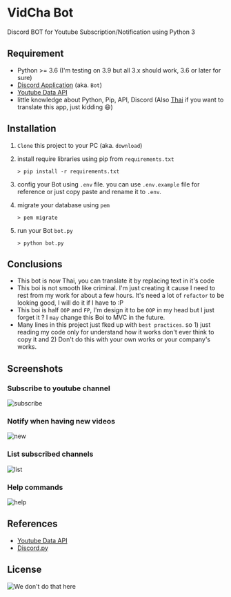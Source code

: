 # VidCha Bot
Discord BOT for Youtube Subscription/Notification using Python 3

## Requirement
- Python >= 3.6 (I'm testing on 3.9 but all 3.x should work, 3.6 or later for sure)
- [Discord Application](https://discord.com/developers) (aka. `Bot`)
- [Youtube Data API](https://developers.google.com/youtube/v3/)
- little knowledge about Python, Pip, API, Discord (Also [Thai](https://en.wikipedia.org/wiki/Thai_language) if you want to translate this app, just kidding :smile:)

## Installation
1. `Clone` this project to your PC (aka. `download`)
2. install require libraries using pip from `requirements.txt`
    ```
    > pip install -r requirements.txt
    ```
3. config your Bot using `.env` file. you can use `.env.example` file for reference or just copy paste and rename it to `.env`.
4. migrate your database using `pem`
    ```
    > pem migrate
    ```
5. run your Bot `bot.py`

    ```
    > python bot.py
    ```

## Conclusions
- This bot is now Thai, you can translate it by replacing text in it's code
- This boi is not smooth like criminal. I'm just creating it cause I need to rest from my work for about a few hours.
    It's need a lot of `refactor` to be looking good, I will do it if I have to :P
- This boi is half `OOP` and `FP`, I'm design it to be `OOP` in my head but I just forget it ? I `may` change this Boi to MVC in the future.
- Many lines in this project just fked up with `best practices`. so 1) just reading my code only for understand how it works don't ever think to copy it and 2) Don't do this with your own works or your company's works.

## Screenshots
### Subscribe to youtube channel ###
![subscribe](https://i.imgur.com/rkGIzdf.png)
### Notify when having new videos ###
![new](https://i.imgur.com/JIc6abt.png)
### List subscribed channels ###
![list](https://i.imgur.com/WWcS8rV.png)
### Help commands ###
![help](https://i.imgur.com/nEF2bwk.png)

## References
- [Youtube Data API](https://developers.google.com/youtube/v3)
- [Discord.py](https://discordpy.readthedocs.io/en/stable/)

## License
![We don't do that here](https://i.imgur.com/RUdPyQP.jpg)
